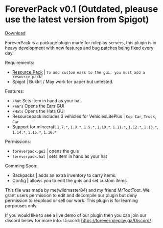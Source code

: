 
# ForeverPack v0.1 (Outdated, pleause use the latest version from Spigot)

<a class="github-button" href="https://www.spigotmc.org/resources/foreverpack.84364/" aria-label="Download ntkme/github-buttons on GitHub">Download</a>

ForeverPack is a package plugin made for roleplay servers, this plugin is in heavy development with new features and bug patches being fixed every day.

Requirements:
  - <a href="https://github.com/wildmaster84/files/tree/master/Minecraft/VehiclesPlusLite">Resource Pack</a> | `To add custom ears to the gui, you must add a resource pack!`
  - Spigot | Bukkit / May work for paper but untested.
 
Features:
  - `/hat` Sets item in hand as your hat.
  - `/ears` Opens the Ears GUI
  - `/Hats` Opens the Hats GUI
  - Resourcepack includes 3 vehicles for VehiclesLitePlus | `Cop Car`, `Truck`, `Car`
  - Support for minecraft `1.7.*`, `1.8.*`, `1.9.*`, `1.10.*`, `1.11.*`, `1.12.*`, `1.13.*`, `1.14.*`, `1.15.*`, `1.16.*`

Permissions:
  - `foreverpack.gui` | opens the guis
  - `foreverpack.hat` | sets item in hand as your hat

Comming Soon:
  - Backpacks | adds an extra inventory to carry items.
  - Config | allows you to edit the guis and set custom items.


This file was made by me(wildmaster84) and my friend MrTootToot.
We grant users permission to edit and decompile our plugin but deny permission to reupload or sell our work.
This plugin is for learning perpouses only. 



If you would like to see a live demo of our plugin then you can join our discord below for more info.
Discord: https://foreverroleplay.ga/Discord/
